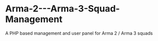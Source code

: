 Arma-2---Arma-3-Squad-Management
================================

A PHP based management and user panel for Arma 2 / Arma 3 squads
